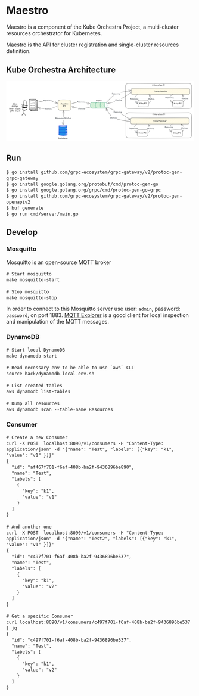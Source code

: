 # Maestro

Maestro is a component of the Kube Orchestra Project, a multi-cluster resources orchestrator for Kubernetes.

Maestro is the API for cluster registration and single-cluster resources definition.

## Kube Orchestra Architecture

![Kube Orchestra Architecture](./architecture.png)

## Run

```
$ go install github.com/grpc-ecosystem/grpc-gateway/v2/protoc-gen-grpc-gateway
$ go install google.golang.org/protobuf/cmd/protoc-gen-go
$ go install google.golang.org/grpc/cmd/protoc-gen-go-grpc
$ go install github.com/grpc-ecosystem/grpc-gateway/v2/protoc-gen-openapiv2
$ buf generate
$ go run cmd/server/main.go
```

## Develop

### Mosquitto

Mosquitto is an open-source MQTT broker

```shell
# Start mosquitto
make mosquitto-start

# Stop mosquitto
make mosquitto-stop
```

In order to connect to this Mosquitto server use user: `admin`, password: `password`, on port 1883. [MQTT Explorer](http://mqtt-explorer.com/) is a good client for local inspection and manipulation of the MQTT messages.

### DynamoDB

```shell
# Start local DynamoDB
make dynamodb-start

# Read necessary env to be able to use `aws` CLI
source hack/dynamodb-local-env.sh

# List created tables
aws dynamodb list-tables

# Dump all resources
aws dynamodb scan --table-name Resources
```

### Consumer

```shell
# Create a new Consumer
curl -X POST  localhost:8090/v1/consumers -H "Content-Type: application/json" -d '{"name": "Test", "labels": [{"key": "k1", "value": "v1" }]}'
{
  "id": "af467f701-f6af-408b-ba2f-9436896be890",
  "name": "Test",
  "labels": [
    {
      "key": "k1",
      "value": "v1"
    }
  ]
}

# And another one
curl -X POST  localhost:8090/v1/consumers -H "Content-Type: application/json" -d '{"name": "Test2", "labels": [{"key": "k1", "value": "v1" }]}'
{
  "id": "c497f701-f6af-408b-ba2f-9436896be537",
  "name": "Test",
  "labels": [
    {
      "key": "k1",
      "value": "v2"
    }
  ]
}

# Get a specific Consumer
curl localhost:8090/v1/consumers/c497f701-f6af-408b-ba2f-9436896be537 | jq
{
  "id": "c497f701-f6af-408b-ba2f-9436896be537",
  "name": "Test",
  "labels": [
    {
      "key": "k1",
      "value": "v2"
    }
  ]
}

```

